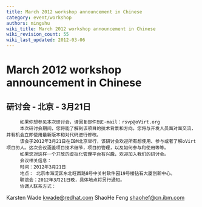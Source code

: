 ```yaml
---
title: March 2012 workshop announcement in Chinese
category: event/workshop
authors: mingshu
wiki_title: March 2012 workshop announcement in Chinese
wiki_revision_count: 55
wiki_last_updated: 2012-03-06
---
```


# March 2012 workshop announcement in Chinese

## 研讨会 - 北京 - 3月21日

         如果你想参见本次研讨会，请回复邮件到E-mail：rsvp@oVirt.org
         本次研讨会期间，您将能了解到该项目的技术背景和方向。您将与开发人员面对面交流，并有机会立即使用最新版本和对代码进行修改。
         该会于2012年3月21日在IBM北京举行，该研讨会欢迎所有想使用、参与或者了解oVirt项目的人。这次会议涵盖项目技术细节，项目的管理，以及如何参与和使用等等。
         如果您对这样一个开放的虚拟化管理平台有兴趣，欢迎加入我们的研讨会。
         会议相关信息：
         时间：2012年3月21日
         地点： 北京市海淀区东北旺西路8号中关村软件园19号楼钻石大厦创新中心。
         联谊会：2012年3月21日晚，具体地点将另行通知。
         协调人联系方式：

Karsten Wade kwade@redhat.com ShaoHe Feng shaohef@cn.ibm.com
